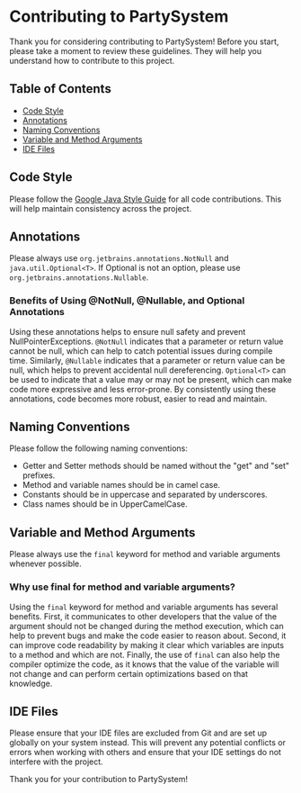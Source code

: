 # Contributing to PartySystem
Thank you for considering contributing to PartySystem! Before you start, please take a moment to review these guidelines. They will help you understand how to contribute to this project.

## Table of Contents
* [Code Style](#code-style)
* [Annotations](#annotations)
* [Naming Conventions](#naming-conventions)
* [Variable and Method Arguments](#variable-and-method-arguments)
* [IDE Files](#ide-files)

## Code Style
Please follow the [Google Java Style Guide](https://google.github.io/styleguide/javaguide.html) for all code contributions. This will help maintain consistency across the project.

## Annotations
Please always use `org.jetbrains.annotations.NotNull` and `java.util.Optional<T>`. If Optional is not an option, please use `org.jetbrains.annotations.Nullable`.

### Benefits of Using @NotNull, @Nullable, and Optional Annotations
Using these annotations helps to ensure null safety and prevent NullPointerExceptions. `@NotNull` indicates that a parameter or return value cannot be null, which can help to catch potential issues during compile time. Similarly, `@Nullable` indicates that a parameter or return value can be null, which helps to prevent accidental null dereferencing. `Optional<T>` can be used to indicate that a value may or may not be present, which can make code more expressive and less error-prone. By consistently using these annotations, code becomes more robust, easier to read and maintain.

## Naming Conventions
Please follow the following naming conventions:
* Getter and Setter methods should be named without the "get" and "set" prefixes.
* Method and variable names should be in camel case.
* Constants should be in uppercase and separated by underscores.
* Class names should be in UpperCamelCase.

## Variable and Method Arguments
Please always use the `final` keyword for method and variable arguments whenever possible.

### Why use final for method and variable arguments?
Using the `final` keyword for method and variable arguments has several benefits. First, it communicates to other developers that the value of the argument should not be changed during the method execution, which can help to prevent bugs and make the code easier to reason about. Second, it can improve code readability by making it clear which variables are inputs to a method and which are not. Finally, the use of `final` can also help the compiler optimize the code, as it knows that the value of the variable will not change and can perform certain optimizations based on that knowledge.

## IDE Files
Please ensure that your IDE files are excluded from Git and are set up globally on your system instead. This will prevent any potential conflicts or errors when working with others and ensure that your IDE settings do not interfere with the project.

Thank you for your contribution to PartySystem!
